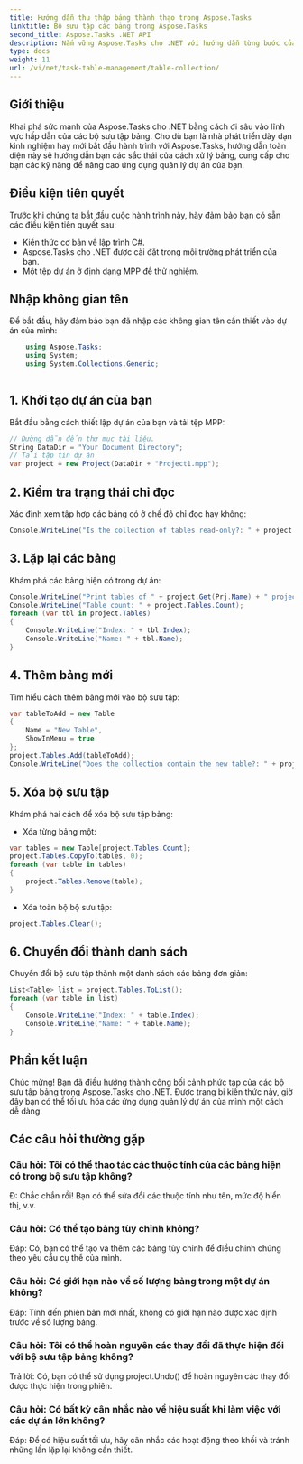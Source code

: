 ```yaml
---
title: Hướng dẫn thu thập bảng thành thạo trong Aspose.Tasks
linktitle: Bộ sưu tập các bảng trong Aspose.Tasks
second_title: Aspose.Tasks .NET API
description: Nắm vững Aspose.Tasks cho .NET với hướng dẫn từng bước của chúng tôi về cách xử lý các bộ sưu tập bảng. Tăng cường các ứng dụng quản lý dự án một cách dễ dàng. Tải ngay!
type: docs
weight: 11
url: /vi/net/task-table-management/table-collection/
---
```

## Giới thiệu
Khai phá sức mạnh của Aspose.Tasks cho .NET bằng cách đi sâu vào lĩnh vực hấp dẫn của các bộ sưu tập bảng. Cho dù bạn là nhà phát triển dày dạn kinh nghiệm hay mới bắt đầu hành trình với Aspose.Tasks, hướng dẫn toàn diện này sẽ hướng dẫn bạn các sắc thái của cách xử lý bảng, cung cấp cho bạn các kỹ năng để nâng cao ứng dụng quản lý dự án của bạn.
## Điều kiện tiên quyết
Trước khi chúng ta bắt đầu cuộc hành trình này, hãy đảm bảo bạn có sẵn các điều kiện tiên quyết sau:
- Kiến thức cơ bản về lập trình C#.
- Aspose.Tasks cho .NET được cài đặt trong môi trường phát triển của bạn.
- Một tệp dự án ở định dạng MPP để thử nghiệm.
## Nhập không gian tên
Để bắt đầu, hãy đảm bảo bạn đã nhập các không gian tên cần thiết vào dự án của mình:
```csharp
    using Aspose.Tasks;
    using System;
    using System.Collections.Generic;
    
```
## 1. Khởi tạo dự án của bạn
Bắt đầu bằng cách thiết lập dự án của bạn và tải tệp MPP:
```csharp
// Đường dẫn đến thư mục tài liệu.
String DataDir = "Your Document Directory";
// Tải tập tin dự án
var project = new Project(DataDir + "Project1.mpp");
```
## 2. Kiểm tra trạng thái chỉ đọc
Xác định xem tập hợp các bảng có ở chế độ chỉ đọc hay không:
```csharp
Console.WriteLine("Is the collection of tables read-only?: " + project.Tables.IsReadOnly);
```
## 3. Lặp lại các bảng
Khám phá các bảng hiện có trong dự án:
```csharp
Console.WriteLine("Print tables of " + project.Get(Prj.Name) + " project.");
Console.WriteLine("Table count: " + project.Tables.Count);
foreach (var tbl in project.Tables)
{
    Console.WriteLine("Index: " + tbl.Index);
    Console.WriteLine("Name: " + tbl.Name);
}
```
## 4. Thêm bảng mới
Tìm hiểu cách thêm bảng mới vào bộ sưu tập:
```csharp
var tableToAdd = new Table
{
    Name = "New Table",
    ShowInMenu = true
};
project.Tables.Add(tableToAdd);
Console.WriteLine("Does the collection contain the new table?: " + project.Tables.Contains(tableToAdd));
```
## 5. Xóa bộ sưu tập
Khám phá hai cách để xóa bộ sưu tập bảng:
- Xóa từng bảng một:
```csharp
var tables = new Table[project.Tables.Count];
project.Tables.CopyTo(tables, 0);
foreach (var table in tables)
{
    project.Tables.Remove(table);
}
```
- Xóa toàn bộ bộ sưu tập:
```csharp
project.Tables.Clear();
```
## 6. Chuyển đổi thành danh sách
Chuyển đổi bộ sưu tập thành một danh sách các bảng đơn giản:
```csharp
List<Table> list = project.Tables.ToList();
foreach (var table in list)
{
    Console.WriteLine("Index: " + table.Index);
    Console.WriteLine("Name: " + table.Name);
}
```
## Phần kết luận
Chúc mừng! Bạn đã điều hướng thành công bối cảnh phức tạp của các bộ sưu tập bảng trong Aspose.Tasks cho .NET. Được trang bị kiến thức này, giờ đây bạn có thể tối ưu hóa các ứng dụng quản lý dự án của mình một cách dễ dàng.
## Các câu hỏi thường gặp
### Câu hỏi: Tôi có thể thao tác các thuộc tính của các bảng hiện có trong bộ sưu tập không?
Đ: Chắc chắn rồi! Bạn có thể sửa đổi các thuộc tính như tên, mức độ hiển thị, v.v.
### Câu hỏi: Có thể tạo bảng tùy chỉnh không?
Đáp: Có, bạn có thể tạo và thêm các bảng tùy chỉnh để điều chỉnh chúng theo yêu cầu cụ thể của mình.
### Câu hỏi: Có giới hạn nào về số lượng bảng trong một dự án không?
Đáp: Tính đến phiên bản mới nhất, không có giới hạn nào được xác định trước về số lượng bảng.
### Câu hỏi: Tôi có thể hoàn nguyên các thay đổi đã thực hiện đối với bộ sưu tập bảng không?
Trả lời: Có, bạn có thể sử dụng project.Undo() để hoàn nguyên các thay đổi được thực hiện trong phiên.
### Câu hỏi: Có bất kỳ cân nhắc nào về hiệu suất khi làm việc với các dự án lớn không?
Đáp: Để có hiệu suất tối ưu, hãy cân nhắc các hoạt động theo khối và tránh những lần lặp lại không cần thiết.